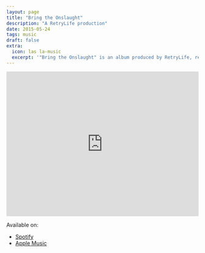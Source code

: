 ```yaml
---
layout: page
title: "Bring the Onslaught" 
description: "A RetryLife production"
date: 2015-05-24
tags: music
draft: false
extra:
  icon: las la-music
  excerpt: '"Bring the Onslaught" is an album produced by RetryLife, released on May 24, 2015.'
---
```


<iframe src="https://open.spotify.com/embed/album/5hiVUR7IxKldHWZQch5B6A?utm_source=generator&theme=0" width="100%" height="380" frameBorder="0" allowfullscreen="" allow="autoplay; clipboard-write; encrypted-media; fullscreen; picture-in-picture"></iframe>

Available on:

- [Spotify](https://open.spotify.com/album/5hiVUR7IxKldHWZQch5B6A)
- [Apple Music](https://music.apple.com/us/album/bring-the-onslaught-ep/1626636189)
